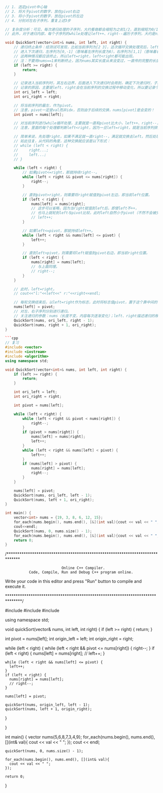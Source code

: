 ```cpp
// 1. 选定pivot中心轴
// 2. 将大于pivot的数字，放在pivot右边
// 3. 将小于pivot的数字，放在pivot的左边
// 4. 分别对左右子序列，重复上述3步

// 复杂度分析：可见，每次递归处理的子序列，大约看做都会缩短为之前1/2，直到缩短为0/1不做处理。这类似二分法的复杂度，是logn。
// 此外，对于递归内部，每个子序列的while处理让left++、right--遍历子序列，大约是n的复杂度。所以快排复杂度为：nlogn。

void QuickSort(vector<int>& nums, int left, int right) {
    // 递归终止条件：经测试可发现，比如当前序列为[2 3]，这次循环交换处理完后，left=right=0,pivot=2。
    // 进入下次递归，左序列为[0,-1]（意味着左序列长度为0），右序列为[1,1]（意味着右序列长度为1）。
    // 这两种情况都应该终止，所以left=right，left<right都可能出现。
    // 注：不要用nums==1来判断终止，因为nums其实长度从来没变过，一直传的完整的长度。只是其内容会变，传的引用进来。
    if (left >= right) {
        return;
    }

    // 记录进入当前序列时，其左右边界，后面进入下次递归时会用到，确定下次递归时，子序列的左右边界值。
    // 记录的原因，主要是left、right会在当前序列的交换过程中移动变化，所以要记录个初始不变值。
    int ori_left = left;
    int ori_right = right;

    // 将当前序列的最左，作为pivot。
    // 注意，pivot一定是val而非idx，否则由于后续的交换，nums[pivot]是会变的！
    int pivot = nums[left];

    // 对当前序列进行while循环处理，主要就是一直和pivot比大小，left++、right--，最后让left=right出循环。
    // 注意，里面的每个处理都判断left<right，因为一旦left=right，就是当前序列排完、给pivot确定位置(left or right)的时候了。

    // 简单来说，先处理right，如果不满足就一直right--，满足就交换去left。然后处理left，如果不满足就一直left++，满足就交换去right。
    // 如此往复，从代码的角度，这种交换就应该是以下形式：
    // while (left < right) {
    //     right...;
    //     left...;
    // }

    while (left < right) {
        // 如果pivot<=right，那就持续right--。
        while (left < right && pivot <= nums[right]) {
            right--;
        }

        // 直到pivot>right，则需要将right赋值到pivot左边，即当前left位置。
        if (left < right) {
            nums[left] = nums[right];
            // 这步可以省略，因为当right赋值到left后，即使left不++，
            // 也马上就轮到left与pivot比较，此时left自然小于pivot（不然不会被交换过来），就会直接left++，相当于执行了这步。
            // left++;
        }

        // 如果left<=pivot，那就持续left++。
        while (left < right && nums[left] <= pivot) {
            left++;
        }

        // 直到left>pivot，则需要将left赋值到pivot右边，即当前right位置。
        if (left < right) {
            nums[right] = nums[left];
            // 与上面同理。
            // right--;
        }
    }

    // 此时，left=right。
    // cout<<"l:"<<left<<" r:"<<right<<endl;

    // 每轮交换结束后，以left=right作为标志，此时将标志值pivot，置于这个靠中间的位置。
    nums[left] = pivot;
    // 对左、右子序列分别进行递归。
    // 关注递归的参数：nums（长度不变，内容每次逐渐变化）；left、right描述递归的移动，描述子序列的边界。
    QuickSort(nums, ori_left, right - 1);
    QuickSort(nums, right + 1, ori_right);
}

```cpp
// 复习
#include <vector>
#include <iostream>
#include <algorithm>
using namespace std;

void QuickSort(vector<int>& nums, int left, int right) {
    if (left >= right) {
        return;
    }

    int ori_left = left;
    int ori_right = right;

    int pivot = nums[left];

    while (left < right) {
        while (left < right && pivot < nums[right]) {
            right--;
        }
        if (pivot > nums[right]) {
            nums[left] = nums[right];
            left++;
        }
        while (left < right && nums[left] < pivot) {
            left++;
        }
        if (nums[left] > pivot) {
            nums[right] = nums[left];
            right--;
        }
    }

    nums[left] = pivot;
    QuickSort(nums, ori_left, left - 1);
    QuickSort(nums, left + 1, ori_right);
}

int main() {
    vector<int> nums = {19, 3, 8, 6, 12, 15};
    for_each(nums.begin(), nums.end(), [&](int val){cout << val << " ";});
    cout<<endl;
    QuickSort(nums, 0, nums.size() - 1);
    for_each(nums.begin(), nums.end(), [&](int val){cout << val << " ";});
    return 0;
}
```

/******************************************************************************

                              Online C++ Compiler.
               Code, Compile, Run and Debug C++ program online.
Write your code in this editor and press "Run" button to compile and execute it.

*******************************************************************************/

#include <iostream>
#include <vector>
#include <algorithm>

using namespace std;

void quickSort(vector<int>& nums, int left, int right) {
  if (left >= right) {
    return;
  }
  
  int pivot = nums[left];
  int origin_left = left;
  int origin_right = right;
  
  while (left < right) {
    while (left < right && pivot <= nums[right]) {
      right--;
    }
    if (left < right) {
      nums[left] = nums[right];
      // left++;
    }
    
    while (left < right && nums[left] <= pivot) {
      left++;
    }
    if (left < right) {
      nums[right] = nums[left];
      // right--;
    }
    
    nums[left] = pivot;
    
    quickSort(nums, origin_left, left - 1);
    quickSort(nums, left + 1, origin_right);
  }
  
}


int main()
{
    vector<int> nums{5,6,8,7,3,4,9};
    for_each(nums.begin(), nums.end(), [](int& val){
      cout << val << " ";
    });
    cout << endl;
    
    quickSort(nums, 0, nums.size() - 1);

    for_each(nums.begin(), nums.end(), [](int& val){
      cout << val << " ";
    });
    
    return 0;
}
```cpp
